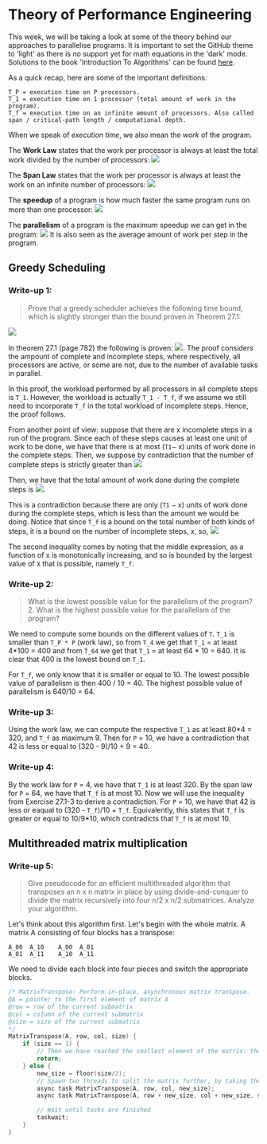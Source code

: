 # Theory of Performance Engineering
This week, we will be taking a look at some of the theory behind our approaches to parallelise programs. It is important to set the GitHub theme to 'light' as there is no support yet for math equations in the 'dark' mode. Solutions to the book 'Introduction To Algorithms' can be found [here](https://github.com/Kelvinson/CLRS-1).

As a quick recap, here are some of the important definitions:

    T_P = execution time on P processors.
    T_1 = execution time on 1 processor (total amount of work in the program).
    T_f = execution time on an infinite amount of processors. Also called span / critical-path length / computational depth.

When we speak of *execution time*, we also mean the *work* of the program.

The **Work Law** states that the work per processor is always at least the total work divided by the number of processors:
<img src="https://render.githubusercontent.com/render/math?math=T_p \geq \frac{T_1}{P}">

The **Span Law** states that the work per processor is always at least the work on an infinite number of processors:
<img src="https://render.githubusercontent.com/render/math?math=T_p \geq T_{\infty}">

The **speedup** of a program is how much faster the same program runs on more than one processor:
<img src="https://render.githubusercontent.com/render/math?math=\frac{T_1}{T_P}">

The **parallelism** of a program is the maximum speedup we can get in the program:
<img src="https://render.githubusercontent.com/render/math?math=\frac{T_1}{T_{\infty}}">
It is also seen as the average amount of work per step in the program.

## Greedy Scheduling

### Write-up 1: 
> Prove that a greedy scheduler achieves the following time bound, which is slightly stronger than the bound proven in Theorem 27.1:
<img src="https://render.githubusercontent.com/render/math?math=T_p \leq \frac{T_1 - T_{\infty}}{P} %2B T_{\infty}">

In theorem 27.1 (page 782) the following is proven: <img src="https://render.githubusercontent.com/render/math?math=T_{P} \leq \frac{T_{1}}{P} %2B T_{\infty}">. The proof considers the ampount of complete and incomplete steps, where respectively, all processors are active, or some are not, due to the number of available tasks in parallel.

In this proof, the workload performed by all processors in all complete steps is `T_1`. However, the workload is actually `T_1 - T_f`, if we assume we still need to incorporate `T_f` in the total workload of incomplete steps. Hence, the proof follows.

From another point of view: suppose that there are x incomplete steps in a run of the program. Since each of these steps causes at least one unit of work to be done, we have that there is at most (`T1`− x) units of work done in the complete steps. Then, we suppose by contradiction that the number of complete steps is strictly greater than 
<img src="https://render.githubusercontent.com/render/math?math=\left\lfloor\left(T_{1}-x\right) / P\right\rfloor">

Then, we have that the total amount of work done during the complete steps is
<img src="https://render.githubusercontent.com/render/math?math=P \cdot\left(\left\lfloor\left(T_{1}-x\right) / P\right\rfloor %2B 1\right)=P\left\lfloor\left(T_{1}-x\right) / P \right\rfloor %2B P=\left(T_{1}-x\right)-\left(\left(T_{1}-x\right) \mod P\right) %2B P > T_{1}-x">.

This is a contradiction because there are only (`T1` − x) units of work done during the complete steps, which is less than the amount we would be doing. Notice that since `T_f`​ is a bound on the total number of both kinds of steps, it is a bound on the number of incomplete steps, x, so,
<img src="https://render.githubusercontent.com/render/math?math=T_{P} \leq\left\lfloor\left(T_{1}-x\right) / P\right\rfloor %2B x \leq\left\lfloor\left(T_{1}-T_{\infty}\right) / P\right\rfloor %2B T_{\infty}">

The second inequality comes by noting that the middle expression, as a function of x is monotonically increasing, and so is bounded by the largest value of x that is possible, namely `T_f`.


### Write-up 2: 
> What is the lowest possible value for the parallelism of the program? 2. What is the highest possible value for the parallelism of the program?

We need to compute some bounds on the different values of `T`. `T_1` is smaller than `T_P * P` (work law), so from `T_4` we get that `T_1` = at least 4*100 = 400 and from `T_64` we get that `T_1` = at least 64 * 10 = 640. It is clear that 400 is the lowest bound on `T_1`. 

For `T_f`, we only know that it is smaller or equal to 10. The lowest possible value of parallelism is then 400 / 10 = 40. The highest possible value of parallelism is 640/10 = 64.


### Write-up 3:
Using the work law, we can compute the respective `T_1` as at least 80*4 = 320, and `T_f` as maximum 9. Then for `P` = 10, we have a contradiction that 42 is less or equal to (320 - 9)/10 + 9 = 40.


### Write-up 4: 
By the work law for `P` = 4, we have that `T_1` is at least 320. By the span law for `P` = 64, we have that `T_f` is at most 10. Now we will use the inequality from Exercise 27.1-3 to derive a contradiction. For `P` = 10, we have that 42 is less or eaqual to (320 - `T_f`)/10 + `T_f`. Equivalently, this states that `T_f` is greater or equal to 10/9*10, which contradicts that `T_f` is at most 10.


## Multithreaded matrix multiplication

### Write-up 5: 
> Give pseudocode for an efficient multithreaded algorithm that transposes an n x n matrix in place by using divide-and-conquer to divide the matrix recursively into four n/2 x n/2 submatrices. Analyze your algorithm.

Let's think about this algorithm first. Let's begin with the whole matrix. A matrix A consisting of four blocks has a transpose:

    A_00  A_10    A_00  A_01
    A_01  A_11    A_10  A_11

We need to divide each block into four pieces and switch the appropriate blocks.

```c
/* MatrixTranspose: Perform in-place, asynchronous matrix transpose. 
@A = pointer to the first element of matrix A
@row = row of the current submatrix
@col = column of the current submatrix
@size = size of the current submatrix
*/
MatrixTranspose(A, row, col, size) {
    if (size == 1) {
        // Then we have reached the smallest element of the matrix: the individual numbers.
        return;
    } else {
        new_size = floor(size/2);
        // Spawn two threads to split the matrix further, by taking the two diagonal blocks in the submatrix.
        async task MatrixTranspose(A, row, col, new_size);
        async task MatrixTranspose(A, row + new_size, col + new_size, size - new_size); // To be technically correct we need all elements

        // Wait until tasks are finished
        taskwait;
    }
}
```
